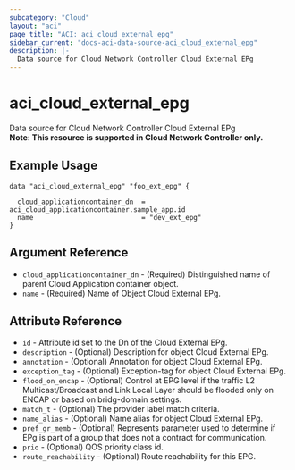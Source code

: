 ```yaml
---
subcategory: "Cloud"
layout: "aci"
page_title: "ACI: aci_cloud_external_epg"
sidebar_current: "docs-aci-data-source-aci_cloud_external_epg"
description: |-
  Data source for Cloud Network Controller Cloud External EPg
---
```


# aci_cloud_external_epg #
Data source for Cloud Network Controller Cloud External EPg  
<b>Note: This resource is supported in Cloud Network Controller only.</b>
## Example Usage ##

```hcl
data "aci_cloud_external_epg" "foo_ext_epg" {

  cloud_applicationcontainer_dn  = aci_cloud_applicationcontainer.sample_app.id
  name                           = "dev_ext_epg"
}
```
## Argument Reference ##
* `cloud_applicationcontainer_dn` - (Required) Distinguished name of parent Cloud Application container object.
* `name` - (Required) Name of Object Cloud External EPg.



## Attribute Reference

* `id` - Attribute id set to the Dn of the Cloud External EPg.
* `description` - (Optional) Description for object Cloud External EPg.
* `annotation` - (Optional) Annotation for object Cloud External EPg.
* `exception_tag` - (Optional) Exception-tag for object Cloud External EPg.
* `flood_on_encap` - (Optional) Control at EPG level if the traffic L2 Multicast/Broadcast and Link Local Layer should be flooded only on ENCAP or based on bridg-domain settings.
* `match_t` - (Optional) The provider label match criteria. 
* `name_alias` - (Optional) Name alias for object Cloud External EPg.
* `pref_gr_memb` - (Optional) Represents parameter used to determine if EPg is part of a group that does not a contract for communication.
* `prio` - (Optional) QOS priority class id.
* `route_reachability` - (Optional) Route reachability for this EPG.
